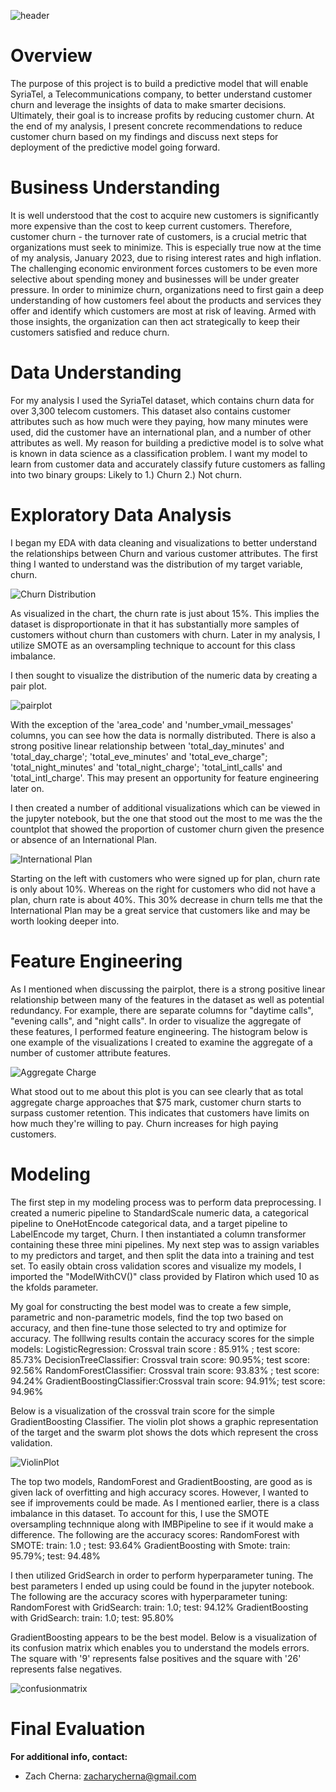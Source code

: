 ![header](./images/Customer_Churn.jpg)
# Overview

The purpose of this project is to build a predictive model that will enable SyriaTel, a Telecommunications company, to better understand customer churn and leverage the insights of data to make smarter decisions. Ultimately, their goal is to increase profits by reducing customer churn. At the end of my analysis, I present concrete recommendations to reduce customer churn based on my findings and discuss next steps for deployment of the predictive model going forward. 
# Business Understanding
It is well understood that the cost to acquire new customers is significantly more expensive than the cost to keep current customers. Therefore, customer churn - the turnover rate of customers, is a crucial metric that organizations must seek to minimize. This is especially true now at the time of my analysis, January 2023,  due to rising interest rates and high inflation. The challenging economic environment forces customers to be even more selective about spending money and businesses will be under greater pressure. In order to minimize churn, organizations need to first gain a deep understanding of how customers feel about the products and services they offer and identify which customers are most at risk of leaving. Armed with those insights, the organization can then act strategically to keep their customers satisfied and reduce churn. 
# Data Understanding
For my analysis I used the SyriaTel dataset, which contains churn data for over 3,300 telecom customers. This dataset also contains customer attributes such as how much were they paying, how many minutes were used, did the customer have an international plan, and a number of other attributes as well.  My reason for building a predictive model is to solve what is known in data science as a classification problem. I want my model to learn from customer data and accurately classify future customers as falling into two binary groups:
Likely to 1.) Churn  2.) Not churn.  
# Exploratory Data Analysis
I began my EDA with data cleaning and visualizations to better understand the relationships between Churn and various customer attributes. 
The first thing I wanted to understand was the distribution of my target variable, churn.

![Churn Distribution](./images/churn_distribution.jpg)

As visualized in the chart, the churn rate is just about 15%. This implies the dataset is disproportionate in that it has substantially more samples of customers without churn than customers with churn. Later in my analysis, I utilize SMOTE as an oversampling technique to account for this class imbalance. 

I then sought to visualize the distribution of the numeric data by creating a pair plot.

![pairplot](./images/pairplot.jpg)

With the exception of the 'area_code' and 'number_vmail_messages' columns, you can see how the data is normally distributed. There is also a strong positive linear relationship between 'total_day_minutes' and 'total_day_charge'; 'total_eve_minutes' and 'total_eve_charge"; 'total_night_minutes' and 'total_night_charge'; 'total_intl_calls' and 'total_intl_charge'. This may present an opportunity for feature engineering later on.

I then created a number of additional visualizations which can be viewed in the jupyter notebook, but the one that stood out the most to me was the the countplot that showed the proportion of customer churn given the presence or absence of an International Plan.

![International Plan](./images/intlplan2.jpg)

Starting on the left with customers who were signed up for plan, churn rate is only about 10%. Whereas on the right for customers who did not have a plan, churn rate is about 40%. This 30% decrease in churn tells me that the International Plan may be a great service that customers like and may be worth looking deeper into.

# Feature Engineering
As I mentioned when discussing the pairplot, there is a strong positive linear relationship between many of the features in the dataset as well as potential redundancy. For example, there are separate columns for "daytime calls", "evening calls", and "night calls". In order to visualize the aggregate of these features, I performed feature engineering. The histogram below is one example of the visualizations I created to examine the aggregate of a number of customer attribute features.

![Aggregate Charge](./images/aggcharge.jpg)

What stood out to me about this plot is you can see clearly that as total aggregate charge approaches that $75 mark, customer churn starts to surpass customer retention. This indicates that customers have limits on how much they're willing to pay. Churn increases for high paying customers.

# Modeling
The first step in my modeling process was to perform data preprocessing. I created a numeric pipeline to StandardScale numeric data, a categorical pipeline to OneHotEncode categorical data, and a target pipeline to LabelEncode my target, Churn. I then instantiated a column transformer containing these three mini pipelines. My next step was to assign variables to my predictors and target, and then split the data into a training and test set. To easily obtain cross validation scores and visualize my models, I imported the "ModelWithCV()" class provided by Flatiron which used 10 as the kfolds parameter. 

My goal for constructing the best model was to create a few simple, parametric and non-parametric models,  find the top two based on accuracy, and then fine-tune those selected to try and optimize for accuracy. The folllwing results contain the accuracy scores for the simple models:
LogisticRegression: Crossval train score : 85.91% ; test score: 85.73%
DecisionTreeClassifier: Crossval train score: 90.95%; test score: 92.56%
RandomForestClassifier: Crossval train score: 93.83% ; test score: 94.24%
GradientBoostingClassifier:Crossval train score: 94.91%; test score: 94.96%

Below is a visualization of the crossval train score for the simple GradientBoosting Classifier. The violin plot shows a graphic representation of the target and the swarm plot shows the dots which represent the cross validation.

![ViolinPlot](./images/gbc_violin.jpg)

The top two models, RandomForest and GradientBoosting, are good as is given lack of overfitting and high accuracy scores. However, I wanted to see if improvements could be made. As I mentioned earlier, there is a class imbalance in this dataset. To account for this, I use the SMOTE oversampling technnique along with IMBPipeline to see if it would make a difference. The following are the accuracy scores:
RandomForest with SMOTE: train: 1.0 ; test: 93.64%
GradientBoosting with Smote: train: 95.79%; test: 94.48%

I then utilized GridSearch in order to perform hyperparameter tuning. The best parameters I ended up using could be found in the jupyter notebook. The following are the accuracy scores with hyperparameter tuning:
RandomForest with GridSearch: train: 1.0; test: 94.12%
GradientBoosting with GridSearch: train: 1.0; test: 95.80%

GradientBoosting appears to be the best model. Below is a visualization of its confusion matrix which enables you to understand the models errors. The square with '9' represents false positives and the square with '26' represents false negatives. 

![confusionmatrix](./images/finalconfmatrix.jpg)

# Final Evaluation




**For additional info, contact:**
- Zach Cherna: zacharycherna@gmail.com
